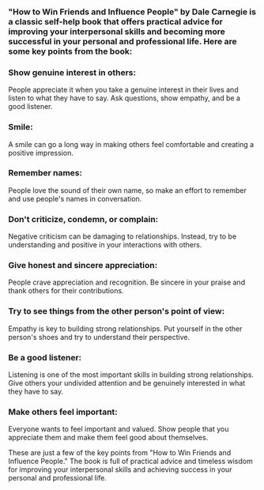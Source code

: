 
### "How to Win Friends and Influence People" by Dale Carnegie is a classic self-help book that offers practical advice for improving your interpersonal skills and becoming more successful in your personal and professional life. Here are some key points from the book:

### Show genuine interest in others: 

People appreciate it when you take a genuine interest in their lives and listen to what they have to say. Ask questions, show empathy, and be a good listener.

### Smile: 

A smile can go a long way in making others feel comfortable and creating a positive impression.

### Remember names: 

People love the sound of their own name, so make an effort to remember and use people's names in conversation.

### Don't criticize, condemn, or complain: 

Negative criticism can be damaging to relationships. Instead, try to be understanding and positive in your interactions with others.

### Give honest and sincere appreciation:

People crave appreciation and recognition. Be sincere in your praise and thank others for their contributions.

### Try to see things from the other person's point of view: 

Empathy is key to building strong relationships. Put yourself in the other person's shoes and try to understand their perspective.

### Be a good listener: 

Listening is one of the most important skills in building strong relationships. Give others your undivided attention and be genuinely interested in what they have to say.

### Make others feel important: 

Everyone wants to feel important and valued. Show people that you appreciate them and make them feel good about themselves.

These are just a few of the key points from "How to Win Friends and Influence People." The book is full of practical advice and timeless wisdom for improving your interpersonal skills and achieving success in your personal and professional life.

